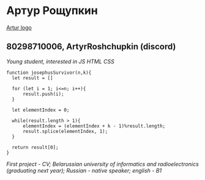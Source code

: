 # Артур Рощупкин
[Artur logo](https://sun9-62.userapi.com/impg/2uaMEzM9c3u5pvPIR1RUnouRamiC66n-0TXS3w/eutgSiKRrFM.jpg?size=1620x2160&quality=95&sign=08f68b2157954e5c1d5fe973a8d910b3&type=album)
## 80298710006, ArtyrRoshchupkin (discord)
*Young student,*
*interested in JS HTML CSS*
```
function josephusSurvivor(n,k){
  let result = []
  
  for (let i = 1; i<=n; i++){
      result.push(i);
  }
  
  let elementIndex = 0;
  
  while(result.length > 1){
      elementIndex = (elementIndex + k - 1)%result.length;
      result.splice(elementIndex, 1);
  }
  
  return result[0];
}
```
*First project - CV;*
*Belarussian university of informatics and radioelectronics (graduating next year);*
*Russian - native speaker; english - B1*

